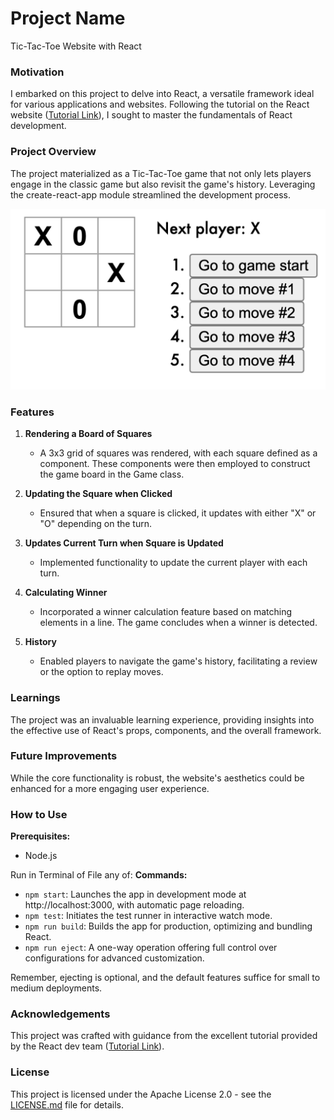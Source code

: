 # Project Name

Tic-Tac-Toe Website with React

### Motivation

I embarked on this project to delve into React, a versatile framework ideal for various applications and websites. Following the tutorial on the React website ([Tutorial Link](https://react.dev/learn/tutorial-tic-tac-toe)), I sought to master the fundamentals of React development.

### Project Overview

The project materialized as a Tic-Tac-Toe game that not only lets players engage in the classic game but also revisit the game's history. Leveraging the create-react-app module streamlined the development process.

![Alt text](./Tic-Tac-Toe%20Example.png)

### Features

1. **Rendering a Board of Squares**

   - A 3x3 grid of squares was rendered, with each square defined as a component. These components were then employed to construct the game board in the Game class.

2. **Updating the Square when Clicked**

   - Ensured that when a square is clicked, it updates with either "X" or "O" depending on the turn.

3. **Updates Current Turn when Square is Updated**

   - Implemented functionality to update the current player with each turn.

4. **Calculating Winner**

   - Incorporated a winner calculation feature based on matching elements in a line. The game concludes when a winner is detected.

5. **History**
   - Enabled players to navigate the game's history, facilitating a review or the option to replay moves.

### Learnings

The project was an invaluable learning experience, providing insights into the effective use of React's props, components, and the overall framework.

### Future Improvements

While the core functionality is robust, the website's aesthetics could be enhanced for a more engaging user experience.

### How to Use

**Prerequisites:**

- Node.js

Run in Terminal of File any of:
**Commands:**

- `npm start`: Launches the app in development mode at http://localhost:3000, with automatic page reloading.
- `npm test`: Initiates the test runner in interactive watch mode.
- `npm run build`: Builds the app for production, optimizing and bundling React.
- `npm run eject`: A one-way operation offering full control over configurations for advanced customization.

Remember, ejecting is optional, and the default features suffice for small to medium deployments.

### Acknowledgements

This project was crafted with guidance from the excellent tutorial provided by the React dev team ([Tutorial Link](https://react.dev/learn/tutorial-tic-tac-toe)).

### License

This project is licensed under the Apache License 2.0 - see the [LICENSE.md](LICENSE.md) file for details.
